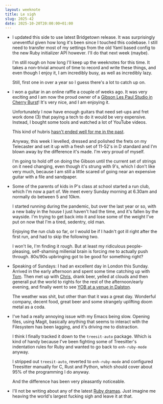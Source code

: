 ```yaml
---
layout: weeknote
title: Le sigh
slug: 2025-42
date: 2025-10-20T20:00:00+01:00
---
```


- I updated this side to use latest Bridgetown release. It was surprisingly
  uneventful given how long it's been since I touched this codebase. I still
  need to transfer most of my settings from the old Yaml based config to the new
  Ruby initializer API however. I'll do that next week (maybe).

  I'm still rough on how long I'll keep up the weeknotes for this time. It takes
  a non-trivial amount of time to record and write these things, and even though
  I enjoy it, I am incredibly busy, as well as incredibly lazy. 

  Still, first one in over a year so I guess there's a lot to catch up on.

- I won a guitar in an online raffle a couple of weeks ago. It was very exciting
  and I am now the proud owner of a [Gibson Les Paul Studio in Cherry
  Burst](https://guitargeargiveaway.co.uk/competition/gibson-les-paul-studio-t-in-black-cherry-burst/)!
  It's very nice, and I am enjoying it. 
  
  Unfortunately I now have enough guitars that need set-ups and fret work done
  (3) that paying a tech to do it would be very expensive. Instead, I bought
  some tools and watched a lot of YouTube videos.
  
  This kind of hubris [hasn't ended well for me in the past](https://www.youtube.com/live/Hg66nYmoFhQ?t=8341s).

  Anyway, this week I levelled, dressed and polished the frets on my Telecaster
  and set it up with a fresh set of 11-52's in D standard and I'm blown away by
  the difference it's made. I'm very proud of myself.

  I'm going to hold off on doing the Gibson until the current set of strings on
  it need changing, even though it's strung with 9's, which I don't like very
  much, because I am still a little scared of going near an expensive guitar
  with a file and sandpaper.

- Some of the parents of kids in P's class at school started a run club, which
  I'm now a part of. We meet every Sunday morning at 6.30am and normally do
  between 5 and 10km.
  
  I started running during the pandemic, but over the last year or so, with a
  new baby in the house I just haven't had the time, and it's fallen by the
  wayside. I'm trying to get back into it and lose some of the weight I've put
  on now that I'm a tired, sedentry, old man.
  
  Enjoying the run club so far, or I would be if I hadn't got ill right after
  the first run, and had to skip the following two.
  
  I won't lie, I'm finding it rough. But at least my ridiculous people-pleasing,
  self-shaming millenial brain is forcing me to actually push through. 80s/90s
  upbringing got to be good for something right?

- Speaking of Sundays: I had an excellent day in London this Sunday. Arrived in
  the early afternoon and spent some time catching up with
  [Tom](https://tomstu.art/). Then met up with
  [Chris](https://chrislowis.co.uk/), drank beer, yelled at clouds and then
  generall put the world to rights for the rest of the afternoon/early evening,
  and finally went to see [YOB at a venue in
  Dalston](https://earthackney.co.uk/events/yob-19th-oct-earth-london-tickets-yorklx/).
  
  The weather was shit, but other than that it was a great day. Wonderful
  company, decent food, great beer and some strangely uplifting doom metal as a
  coda.
  
- I've had a really annoying issue with my Emacs being slow. Opening files,
  using Magit, basically anything that seems to interact with the Filesystem has
  been lagging, and it's driving me to distraction.
  
  I think I finally tracked it down to the `treesit-auto` package. Which is kind
  of handy because I've been fighting some of Treesitter's indentation rules for
  Ruby and wanted to go back to `enh-ruby-mode` anyway.
  
  I stripped out `treesit-auto`, reverted to `enh-ruby-mode` and configured
  Treesitter manually for C, Rust and Python, which should cover about 95% of
  the programming I do anyway.
  
  And the difference has been very pleasantly noticeable.

- I'll not be writing about any of the latest [Ruby
  dramas](https://rubydramas.com/). Just imagine me heaving the world's largest
  fucking sigh and leave it at that.
